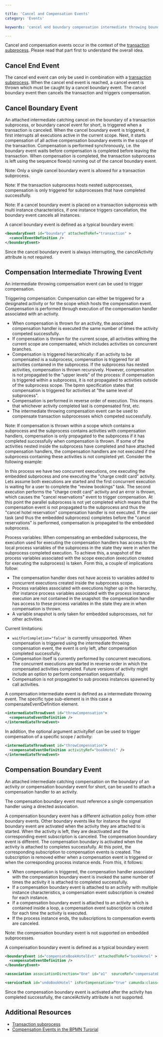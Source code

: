 ```yaml
---

title: 'Cancel and Compensation Events'
category: 'Events'

keywords: 'cancel end boundary compensation intermediate throwing boundary event definition'

---
```



Cancel and compensation events occur in the context of the [transaction subprocess](ref:#subprocesses-transaction-subprocess). Please read that part first to understand the overall idea.


## Cancel End Event

The cancel end event can only be used in combination with a [transaction subprocess](ref:#subprocesses-transaction-subprocess). When the cancel end event is reached, a cancel event is thrown which must be caught by a cancel boundary event. The cancel boundary event then cancels the transaction and triggers compensation.


## Cancel Boundary Event

An attached intermediate catching cancel on the boundary of a transaction subprocess, or boundary cancel event for short, is triggered when a transaction is canceled. When the cancel boundary event is triggered, it first interrupts all executions active in the current scope. Next, it starts compensation of all active compensation boundary events in the scope of the transaction. Compensation is performed synchronously, i.e. the boundary event waits before compensation is completed before leaving the transaction. When compensation is completed, the transaction subprocess is left using the sequence flow(s) running out of the cancel boundary event.

<div data-bpmn-symbol="intermediatecatchevent/cancel"></div>

Note: Only a single cancel boundary event is allowed for a transaction subprocess.

Note: If the transaction subprocess hosts nested subprocesses, compensation is only triggered for subprocesses that have completed successfully.

Note: If a cancel boundary event is placed on a transaction subprocess with multi instance characteristics, if one instance triggers cancellation, the boundary event cancels all instances.

A cancel boundary event is defined as a typical boundary event:

```xml
<boundaryEvent id="boundary" attachedToRef="transaction" >       
  <cancelEventDefinition />
</boundaryEvent>
```

Since the cancel boundary event is always interrupting, the cancelActivity attribute is not required. 


## Compensation Intermediate Throwing Event

An intermediate throwing compensation event can be used to trigger compensation.

<div data-bpmn-symbol="intermediatethrowevent/compensate"></div>

Triggering compensation: Compensation can either be triggered for a designated activity or for the scope which hosts the compensation event. Compensation is performed through execution of the compensation handler associated with an activity.

*   When compensation is thrown for an activity, the associated compensation handler is executed the same number of times the activity competed successfully.
*    If compensation is thrown for the current scope, all activities withing the current scope are compensated, which includes activities on concurrent branches.
*    Compensation is triggered hierarchically: if an activity to be compensated is a subprocess, compensation is triggered for all activities contained in the subprocess. If the subprocess has nested activities, compensation is thrown recursively. However, compensation is not propagated to the "upper levels" of the process: if compensation is triggered within a subprocess, it is not propagated to activities outside of the subprocess scope. The bpmn specification states that compensation is triggered for activities at "the same level of subprocess".
*    Compensation is performed in reverse order of execution. This means that whichever activity completed last is compensated first, etc.
*    The intermediate throwing compensation event can be used to compensate transaction subprocesses which competed successfully.

Note: If compensation is thrown within a scope which contains a subprocess and the subprocess contains activities with compensation handlers, compensation is only propagated to the subprocess if it has completed successfully when compensation is thrown. If some of the activities nested inside the subprocess have completed and have attached compensation handlers, the compensation handlers are not executed if the subprocess containing these activities is not completed yet. Consider the following example:

<div data-bpmn-diagram="implement/event-compensation-throw"></div>

In this process we have two concurrent executions, one executing the embedded subprocess and one executing the "charge credit card" activity. Lets assume both executions are started and the first concurrent execution is waiting for a user to complete the "review bookings" task. The second execution performs the "charge credit card" activity and an error is thrown, which causes the "cancel reservations" event to trigger compensation. At this point the parallel subprocess is not yet completed which means that the compensation event is not propagated to the subprocess and thus the "cancel hotel reservation" compensation handler is not executed. If the user task (and thus the embedded subprocess) completes before the "cancel reservations" is performed, compensation is propagated to the embedded subprocess.

Process variables: When compensating an embedded subprocess, the execution used for executing the compensation handlers has access to the local process variables of the subprocess in the state they were in when the subprocess completed execution. To achieve this, a snapshot of the process variables associated with the scope execution (execution created for executing the subprocess) is taken. Form this, a couple of implications follow:

*   The compensation handler does not have access to variables added to concurrent executions created inside the subprocess scope.
*   Process variables associated with executions higher up in the hierarchy, (for instance process variables associated with the process instance execution are not contained in the snapshot: the compensation handler has access to these process variables in the state they are in when compensation is thrown.
*   A variable snapshot is only taken for embedded subprocesses, not for other activities.

Current limitations:

*   `waitForCompletion="false"` is currently unsupported. When compensation is triggered using the intermediate throwing compensation event, the event is only left, after compensation completed successfully.
*   Compensation itself is currently performed by concurrent executions. The concurrent executions are started in reverse order in which the compensated activities completed. Future versions of activity might include an option to perform compensation sequentially.
*   Compensation is not propagated to sub process instances spawned by call activities.

A compensation intermediate event is defined as a intermediate throwing event. The specific type sub-element is in this case a compensateEventDefinition element.

```xml
<intermediateThrowEvent id="throwCompensation">
  <compensateEventDefinition />
</intermediateThrowEvent>
```

In addition, the optional argument activityRef can be used to trigger compensation of a specific scope / activity:

```xml
<intermediateThrowEvent id="throwCompensation">
  <compensateEventDefinition activityRef="bookHotel" />
</intermediateThrowEvent>
```


## Compensation Boundary Event

An attached intermediate catching compensation on the boundary of an activity or compensation boundary event for short, can be used to attach a compensation handler to an activity.

<div data-bpmn-symbol="intermediatecatchevent/compensate"></div>

The compensation boundary event must reference a single compensation handler using a directed association.

A compensation boundary event has a different activation policy from other boundary events. Other boundary events like for instance the signal boundary event are activated when the activity they are attached to is started. When the activity is left, they are deactivated and the corresponding event subscription is canceled. The compensation boundary event is different. The compensation boundary is activated when the activity is attached to completes successfully. At this point, the corresponding subscription to compensation events is created. The subscription is removed either when a compensation event is triggered or when the corresponding process instance ends. From this, it follows:

*   When compensation is triggered, the compensation handler associated with the compensation boundary event is invoked the same number of times the activity it is attached to completed successfully.
*   If a compensation boundary event is attached to an activity with multiple instance characteristics, a compensation event subscription is created for each instance.
*   If a compensation boundary event is attached to an activity which is contained inside a loop, a compensation event subscription is created for each time the activity is executed.
*   If the process instance ends, the subscriptions to compensation events are canceled.

Note: the compensation boundary event is not supported on embedded subprocesses.

A compensation boundary event is defined as a typical boundary event:

```xml
<boundaryEvent id="compensateBookHotelEvt" attachedToRef="bookHotel" >       
  <compensateEventDefinition />
</boundaryEvent>

<association associationDirection="One" id="a1"  sourceRef="compensateBookHotelEvt" targetRef="undoBookHotel" />

<serviceTask id="undoBookHotel" isForCompensation="true" camunda:class="..." />
```

Since the compensation boundary event is activated after the activity has completed successfully, the cancelActivity attribute is not supported.


## Additional Resources

* [Transaction subprocess](ref:#subprocesses-transaction-subprocess)
* [Compensation Events in the BPMN Turorial](http://camunda.org/design/reference.html#!/events/compensation)